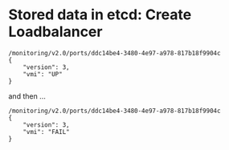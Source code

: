 # Stored data in etcd: Create Loadbalancer

```
/monitoring/v2.0/ports/ddc14be4-3480-4e97-a978-817b18f9904c
{
    "version": 3,
    "vmi": "UP"
}
```
and then ...
```
/monitoring/v2.0/ports/ddc14be4-3480-4e97-a978-817b18f9904c
{
    "version": 3,
    "vmi": "FAIL"
}
```
